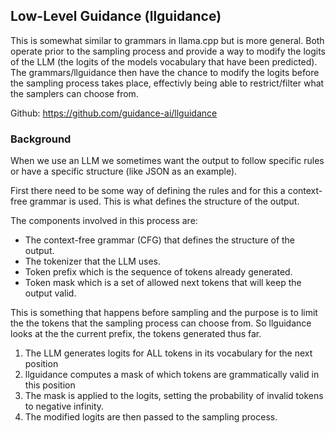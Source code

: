 ## Low-Level Guidance (llguidance)
This is somewhat similar to grammars in llama.cpp but is more general. Both
operate prior to the sampling process and provide a way to modify the logits of
the LLM (the logits of the models vocabulary that have been predicted). The
grammars/llguidance then have the chance to modify the logits before the sampling
process takes place, effectivly being able to restrict/filter what the samplers
can choose from.

Github: https://github.com/guidance-ai/llguidance

### Background
When we use an LLM we sometimes want the output to follow specific rules or 
have a specific structure (like JSON as an example).

First there need to be some way of defining the rules and for this a context-free
grammar is used. This is what defines the structure of the output.

The components involved in this process are:
* The context-free grammar (CFG) that defines the structure of the output.
* The tokenizer that the LLM uses.
* Token prefix which is the sequence of tokens already generated.
* Token mask which is a set of allowed next tokens that will keep the output valid.

This is something that happens before sampling and the purpose is to limit the
the tokens that the sampling process can choose from.
So llguidance looks at the the current prefix, the tokens generated thus far. 

1) The LLM generates logits for ALL tokens in its vocabulary for the next position
2) llguidance computes a mask of which tokens are grammatically valid in this position
3) The mask is applied to the logits, setting the probability of invalid tokens
to negative infinity.
4) The modified logits are then passed to the sampling process.



